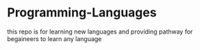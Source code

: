 # Programming-Languages
this repo is for learning new languages and providing pathway for begaineers to learn any language
